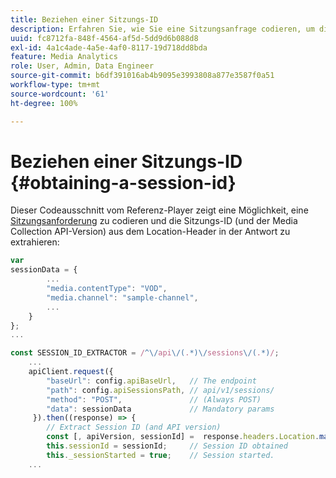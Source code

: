 ```yaml
---
title: Beziehen einer Sitzungs-ID
description: Erfahren Sie, wie Sie eine Sitzungsanfrage codieren, um die Sitzungs-ID aus dem Location-Header in einer Antwort zu erhalten.
uuid: fc8712fa-848f-4564-af5d-5dd9d6b088d8
exl-id: 4a1c4ade-4a5e-4af0-8117-19d718dd8bda
feature: Media Analytics
role: User, Admin, Data Engineer
source-git-commit: b6df391016ab4b9095e3993808a877e3587f0a51
workflow-type: tm+mt
source-wordcount: '61'
ht-degree: 100%

---
```


# Beziehen einer Sitzungs-ID {#obtaining-a-session-id}

Dieser Codeausschnitt vom Referenz-Player zeigt eine Möglichkeit, eine [Sitzungsanforderung](/help/media-collection-api/mc-api-ref/mc-api-sessions-req.md) zu codieren und die Sitzungs-ID (und der Media Collection API-Version) aus dem Location-Header in der Antwort zu extrahieren:

```js
var  
sessionData = { 
        ... 
        "media.contentType": "VOD", 
        "media.channel": "sample-channel", 
        ... 
    } 
}; 
...

const SESSION_ID_EXTRACTOR = /^\/api\/(.*)\/sessions\/(.*)/; 
    ...
    apiClient.request({ 
        "baseUrl": config.apiBaseUrl,   // The endpoint 
        "path": config.apiSessionsPath, // api/v1/sessions/ 
        "method": "POST",               // (Always POST) 
        "data": sessionData             // Mandatory params 
     }).then((response) => { 
        // Extract Session ID (and API version) 
        const [, apiVersion, sessionId] =  response.headers.Location.match(SESSION_ID_EXTRACTOR);  
        this.sessionId = sessionId;     // Session ID obtained 
        this._sessionStarted = true;    // Session started. 
    ...
```

